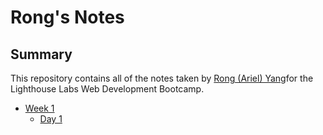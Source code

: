 # Rong's Notes

## Summary

This repository contains all of the notes taken by [Rong (Ariel) Yang](https://github.com/RongYangAriel)for the Lighthouse Labs Web Development Bootcamp. 

* [Week 1](/Week_1)
  * [Day 1](/Week_1/Day_1)